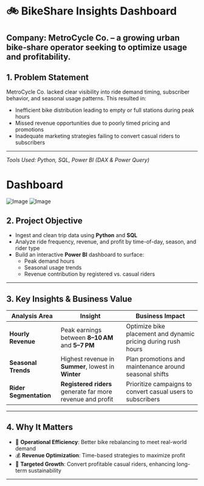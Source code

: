 # 🚲 BikeShare Insights Dashboard

**Company:** MetroCycle Co. – a growing urban bike-share operator seeking to optimize usage and profitability.
---

## 1. **Problem Statement**
MetroCycle Co. lacked clear visibility into ride demand timing, subscriber behavior, and seasonal usage patterns. This resulted in:
- Inefficient bike distribution leading to empty or full stations during peak hours  
- Missed revenue opportunities due to poorly timed pricing and promotions  
- Inadequate marketing strategies failing to convert casual riders to subscribers

---

*Tools Used: Python, SQL, Power BI (DAX & Power Query)*

# Dashboard
![Image](https://github.com/user-attachments/assets/6e87ee0a-4e88-456d-a6e5-fc69509833a1)
![Image](https://github.com/user-attachments/assets/405e0d06-2e0a-408b-abd9-a414eca4a461)

## 2. **Project Objective**
- Ingest and clean trip data using **Python** and **SQL**  
- Analyze ride frequency, revenue, and profit by time-of-day, season, and rider type  
- Build an interactive **Power BI** dashboard to surface:
  - Peak demand hours  
  - Seasonal usage trends  
  - Revenue contribution by registered vs. casual riders

---

## 3. **Key Insights & Business Value**

| Analysis Area         | Insight                                      | Business Impact                                                |
|----------------------|----------------------------------------------|----------------------------------------------------------------|
| **Hourly Revenue**    | Peak earnings between **8–10 AM** and **5–7 PM** | Optimize bike placement and dynamic pricing during rush hours |
| **Seasonal Trends**   | Highest revenue in **Summer**, lowest in **Winter** | Plan promotions and maintenance around seasonal shifts         |
| **Rider Segmentation**| **Registered riders** generate far more revenue and profit | Prioritize campaigns to convert casual users to subscribers     |

---

## 4. **Why It Matters**
- 🚴 **Operational Efficiency**: Better bike rebalancing to meet real-world demand  
- 💰 **Revenue Optimization**: Time-based strategies to maximize profit  
- 🎯 **Targeted Growth**: Convert profitable casual riders, enhancing long-term sustainability  

---


